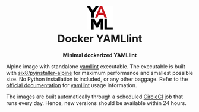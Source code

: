 <div align="center">
  <h1>
    <img src=".idea/icon.svg" height="64" alt="YAML Logo">
    <br>
    Docker YAMLlint
  </h1>
  <p><b>Minimal dockerized YAMLlint</b></p>
</div>


Alpine image with standalone [yamllint] executable. The executable is built with
[six8/pyinstaller-alpine] for maximum performance and smallest possible size. No
Python installation is included, or any other baggage. Refer to the 
[official documentation] for [yamllint] usage information.

The images are built automatically through a scheduled [CircleCI] job that runs
every day. Hence, new versions should be available within 24 hours.

[yamllint]: https://github.com/adrienverge/yamllint
[six8/pyinstaller-alpine]: https://github.com/six8/pyinstaller-alpine
[official documentation]: https://yamllint.readthedocs.io/
[CircleCi]: https://circleci.com/gh/Fleshgrinder/workflows/docker-yamllint
